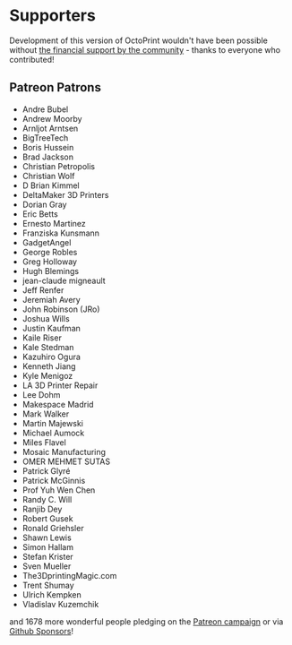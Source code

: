 # Supporters 

Development of this version of OctoPrint wouldn't have been possible without
[the financial support by the community](https://octoprint.org/support-octoprint/) -
thanks to everyone who contributed!

## Patreon Patrons

  * Andre Bubel
  * Andrew Moorby
  * Arnljot Arntsen
  * BigTreeTech
  * Boris Hussein
  * Brad Jackson
  * Christian Petropolis
  * Christian Wolf
  * D Brian Kimmel
  * DeltaMaker 3D Printers
  * Dorian Gray
  * Eric Betts
  * Ernesto Martinez
  * Franziska Kunsmann
  * GadgetAngel
  * George Robles
  * Greg Holloway
  * Hugh Blemings
  * jean-claude migneault
  * Jeff Renfer
  * Jeremiah Avery
  * John Robinson (JRo)
  * Joshua Wills
  * Justin Kaufman
  * Kaile Riser
  * Kale Stedman
  * Kazuhiro Ogura
  * Kenneth Jiang
  * Kyle Menigoz
  * LA 3D Printer Repair
  * Lee Dohm
  * Makespace Madrid
  * Mark Walker
  * Martin Majewski
  * Michael Aumock
  * Miles Flavel
  * Mosaic Manufacturing
  * OMER MEHMET SUTAS
  * Patrick Glyré
  * Patrick McGinnis
  * Prof Yuh Wen Chen
  * Randy C. Will
  * Ranjib Dey
  * Robert Gusek
  * Ronald Griehsler
  * Shawn Lewis
  * Simon Hallam
  * Stefan Krister
  * Sven Mueller
  * The3DprintingMagic.com
  * Trent Shumay
  * Ulrich Kempken
  * Vladislav Kuzemchik

and 1678 more wonderful people pledging on the [Patreon campaign](https://patreon.com/foosel) or via [Github Sponsors](https://github.com/users/foosel/sponsorship)!
